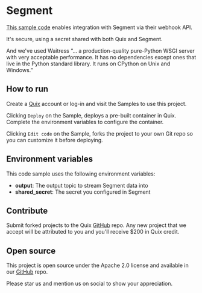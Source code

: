 # Segment

[This sample code](https://github.com/quixio/quix-samples/tree/main/python/sources/segment_webhook) enables integration with Segment via their webhook API.

It's secure, using a secret shared with both Quix and Segment.

And we've used Waitress “… a production-quality pure-Python WSGI server with very acceptable performance. It has no dependencies except ones that live in the Python standard library. It runs on CPython on Unix and Windows.”

## How to run

Create a [Quix](https://portal.platform.quix.ai/self-sign-up?xlink=github) account or log-in and visit the Samples to use this project.

Clicking `Deploy` on the Sample, deploys a pre-built container in Quix. Complete the environment variables to configure the container.

Clicking `Edit code` on the Sample, forks the project to your own Git repo so you can customize it before deploying.

## Environment variables

This code sample uses the following environment variables:

- **output**: The output topic to stream Segment data into
- **shared_secret**: The secret you configured in Segment

## Contribute

Submit forked projects to the Quix [GitHub](https://github.com/quixio/quix-samples) repo. Any new project that we accept will be attributed to you and you'll receive $200 in Quix credit.

## Open source

This project is open source under the Apache 2.0 license and available in our [GitHub](https://github.com/quixio/quix-samples) repo.

Please star us and mention us on social to show your appreciation.

